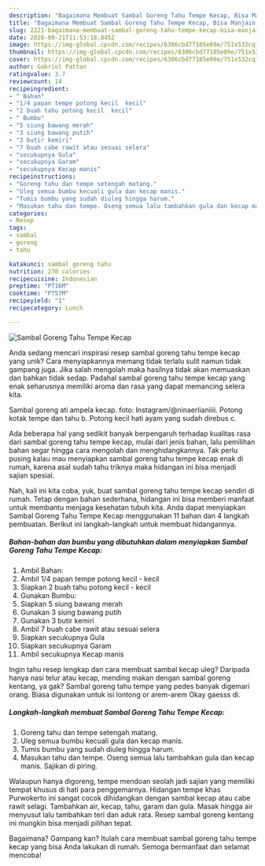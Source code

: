 ```yaml
---
description: "Bagaimana Membuat Sambal Goreng Tahu Tempe Kecap, Bisa Manjain Lidah"
title: "Bagaimana Membuat Sambal Goreng Tahu Tempe Kecap, Bisa Manjain Lidah"
slug: 2221-bagaimana-membuat-sambal-goreng-tahu-tempe-kecap-bisa-manjain-lidah
date: 2020-09-21T11:53:18.845Z
image: https://img-global.cpcdn.com/recipes/6306cbd77185e09e/751x532cq70/sambal-goreng-tahu-tempe-kecap-foto-resep-utama.jpg
thumbnail: https://img-global.cpcdn.com/recipes/6306cbd77185e09e/751x532cq70/sambal-goreng-tahu-tempe-kecap-foto-resep-utama.jpg
cover: https://img-global.cpcdn.com/recipes/6306cbd77185e09e/751x532cq70/sambal-goreng-tahu-tempe-kecap-foto-resep-utama.jpg
author: Gabriel Patton
ratingvalue: 3.7
reviewcount: 14
recipeingredient:
- " Bahan"
- "1/4 papan tempe potong kecil  kecil"
- "2 buah tahu potong kecil  kecil"
- " Bumbu"
- "5 siung bawang merah"
- "3 siung bawang putih"
- "3 butir kemiri"
- "7 buah cabe rawit atau sesuai selera"
- "secukupnya Gula"
- "secukupnya Garam"
- "secukupnya Kecap manis"
recipeinstructions:
- "Goreng tahu dan tempe setengah matang."
- "Uleg semua bumbu kecuali gula dan kecap manis."
- "Tumis bumbu yang sudah diuleg hingga harum."
- "Masukan tahu dan tempe. Oseng semua lalu tambahkan gula dan kecap manis. Sajikan di piring."
categories:
- Resep
tags:
- sambal
- goreng
- tahu

katakunci: sambal goreng tahu 
nutrition: 270 calories
recipecuisine: Indonesian
preptime: "PT16M"
cooktime: "PT57M"
recipeyield: "1"
recipecategory: Lunch

---
```



![Sambal Goreng Tahu Tempe Kecap](https://img-global.cpcdn.com/recipes/6306cbd77185e09e/751x532cq70/sambal-goreng-tahu-tempe-kecap-foto-resep-utama.jpg)

Anda sedang mencari inspirasi resep sambal goreng tahu tempe kecap yang unik? Cara menyiapkannya memang tidak terlalu sulit namun tidak gampang juga. Jika salah mengolah maka hasilnya tidak akan memuaskan dan bahkan tidak sedap. Padahal sambal goreng tahu tempe kecap yang enak seharusnya memiliki aroma dan rasa yang dapat memancing selera kita.

Sambal goreng ati ampela kecap. foto: Instagram/@ninaerlianiiii. Potong kotak tempe dan tahu b. Potong kecil hati ayam yang sudah direbus c.

Ada beberapa hal yang sedikit banyak berpengaruh terhadap kualitas rasa dari sambal goreng tahu tempe kecap, mulai dari jenis bahan, lalu pemilihan bahan segar hingga cara mengolah dan menghidangkannya. Tak perlu pusing kalau mau menyiapkan sambal goreng tahu tempe kecap enak di rumah, karena asal sudah tahu triknya maka hidangan ini bisa menjadi sajian spesial.


Nah, kali ini kita coba, yuk, buat sambal goreng tahu tempe kecap sendiri di rumah. Tetap dengan bahan sederhana, hidangan ini bisa memberi manfaat untuk membantu menjaga kesehatan tubuh kita. Anda dapat menyiapkan Sambal Goreng Tahu Tempe Kecap menggunakan 11 bahan dan 4 langkah pembuatan. Berikut ini langkah-langkah untuk membuat hidangannya.

<!--inarticleads1-->

##### Bahan-bahan dan bumbu yang dibutuhkan dalam menyiapkan Sambal Goreng Tahu Tempe Kecap:

1. Ambil  Bahan:
1. Ambil 1/4 papan tempe potong kecil - kecil
1. Siapkan 2 buah tahu potong kecil - kecil
1. Gunakan  Bumbu:
1. Siapkan 5 siung bawang merah
1. Gunakan 3 siung bawang putih
1. Gunakan 3 butir kemiri
1. Ambil 7 buah cabe rawit atau sesuai selera
1. Siapkan secukupnya Gula
1. Siapkan secukupnya Garam
1. Ambil secukupnya Kecap manis


Ingin tahu resep lengkap dan cara membuat sambal kecap uleg? Daripada hanya nasi telur atau kecap, mending makan dengan sambal goreng kentang, ya gak? Sambal goreng tahu tempe yang pedes banyak digemari orang. Biasa digunakan untuk isi lontong or arem-arem Okay gaesss di. 

<!--inarticleads2-->

##### Langkah-langkah membuat Sambal Goreng Tahu Tempe Kecap:

1. Goreng tahu dan tempe setengah matang.
1. Uleg semua bumbu kecuali gula dan kecap manis.
1. Tumis bumbu yang sudah diuleg hingga harum.
1. Masukan tahu dan tempe. Oseng semua lalu tambahkan gula dan kecap manis. Sajikan di piring.


Walaupun hanya digoreng, tempe mendoan seolah jadi sajian yang memiliki tempat khusus di hati para penggemarnya. Hidangan tempe khas Purwokerto ini sangat cocok dihidangkan dengan sambal kecap atau cabe rawit selagi. Tambahkan air, kecap, tahu, garam dan gula. Masak hingga air menyusut lalu tambahkan teri dan aduk rata. Resep sambal goreng kentang ini mungkin bisa menjadi pilihan tepat. 

Bagaimana? Gampang kan? Itulah cara membuat sambal goreng tahu tempe kecap yang bisa Anda lakukan di rumah. Semoga bermanfaat dan selamat mencoba!
